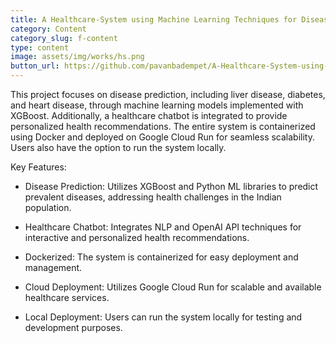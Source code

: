 ```yaml
---
title: A Healthcare-System using Machine Learning Techniques for Disease Prediction with Chatbot Assistance
category: Content
category_slug: f-content
type: content
image: assets/img/works/hs.png
button_url: https://github.com/pavanbadempet/A-Healthcare-System-using-Machine-Learning-Techniques-for-Disease-Prediction-with-Chatbot-Assistance
---
```


This project focuses on disease prediction, including liver disease, diabetes, and heart disease, through machine learning models implemented with XGBoost. Additionally, a healthcare chatbot is integrated to provide personalized health recommendations. The entire system is containerized using Docker and deployed on Google Cloud Run for seamless scalability. Users also have the option to run the system locally.

Key Features:

* Disease Prediction: Utilizes XGBoost and Python ML libraries to predict prevalent diseases, addressing health challenges in the Indian population.

* Healthcare Chatbot: Integrates NLP and OpenAI API techniques for interactive and personalized health recommendations.

* Dockerized: The system is containerized for easy deployment and management.

* Cloud Deployment: Utilizes Google Cloud Run for scalable and available healthcare services.

* Local Deployment: Users can run the system locally for testing and development purposes.